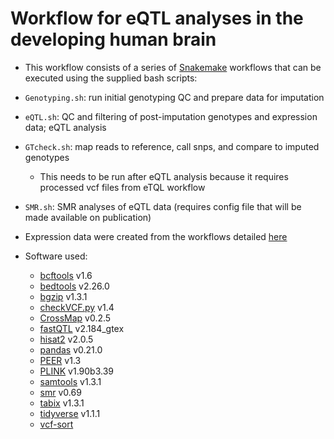 # Workflow for eQTL analyses in the developing human brain

- This workflow consists of a series of [Snakemake](https://snakemake.readthedocs.io/en/stable) workflows
that can be executed using the supplied bash scripts:

- `Genotyping.sh`: run initial genotyping QC and prepare data for imputation
- `eQTL.sh`: QC and filtering of post-imputation genotypes and expression data; eQTL analysis
- `GTcheck.sh`: map reads to reference, call snps, and compare to imputed genotypes
    - This needs to be run after eQTL analysis because it requires processed vcf files from eTQL workflow
- `SMR.sh`: SMR analyses of eQTL data (requires config file that will be made available on publication)

- Expression data were created from the workflows detailed [here](https://github.com/hobrien/GENEX-FB1)

- Software used:
    - [bcftools](http://www.htslib.org/doc/bcftools.html) v1.6
    - [bedtools](http://bedtools.readthedocs.io/en/latest) v2.26.0
    - [bgzip](http://www.htslib.org/doc/bgzip.html) v1.3.1
    - [checkVCF.py](https://github.com/zhanxw/checkVCF) v1.4
    - [CrossMap](http://crossmap.sourceforge.net) v0.2.5
    - [fastQTL](http://fastqtl.sourceforge.net) v2.184_gtex
    - [hisat2](https://ccb.jhu.edu/software/hisat2/index.shtml) v2.0.5
    - [pandas](https://pandas.pydata.org) v0.21.0
    - [PEER](https://github.com/PMBio/peer/wiki) v1.3
    - [PLINK](https://www.cog-genomics.org/plink2) v1.90b3.39
    - [samtools](http://www.htslib.org/doc/samtools.html) v1.3.1
    - [smr](http://cnsgenomics.com/software/smr) v0.69
    - [tabix](http://www.htslib.org/doc/tabix.html) v1.3.1
    - [tidyverse](https://www.tidyverse.org) v1.1.1
    - [vcf-sort](https://github.com/vcftools/vcftools/blob/master/src/perl/vcf-sort)

